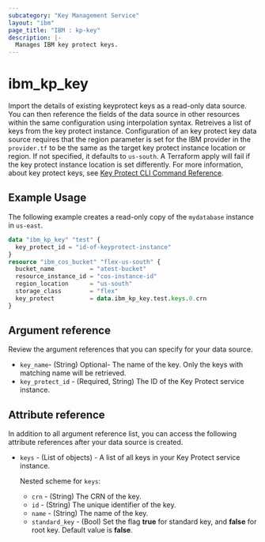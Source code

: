 ```yaml
---
subcategory: "Key Management Service"
layout: "ibm"
page_title: "IBM : kp-key"
description: |-
  Manages IBM key protect keys.
---
```


# ibm_kp_key

Import the details of existing keyprotect keys as a read-only data source. You can then reference the fields of the data source in other resources within the same configuration using interpolation syntax. Retreives a list of keys from the key protect instance. Configuration of an key protect key data source requires that the region parameter is set for the IBM provider in the `provider.tf` to be the same as the target key protect instance location or region. If not specified, it defaults to `us-south`. A Terraform apply will fail if the key protect instance location is set differently. For more information, about key protect keys, see [Key Protect CLI Command Reference](https://cloud.ibm.com/docs/key-protect?topic=key-protect-cli-plugin-key-protect-cli-reference).

## Example Usage
The following example creates a read-only copy of the `mydatabase` instance in `us-east`.

```terraform
data "ibm_kp_key" "test" {
  key_protect_id = "id-of-keyprotect-instance"
}
resource "ibm_cos_bucket" "flex-us-south" {
  bucket_name          = "atest-bucket"
  resource_instance_id = "cos-instance-id"
  region_location      = "us-south"
  storage_class        = "flex"
  key_protect          = data.ibm_kp_key.test.keys.0.crn
}
```

## Argument reference
Review the argument references that you can specify for your data source. 

- `key_name`-  (String) Optional- The name of the key. Only the keys with matching name will be retrieved.
- `key_protect_id` - (Required, String) The ID of the Key Protect service instance.

## Attribute reference
In addition to all argument reference list, you can access the following attribute references after your data source is created. 

- `keys` - (List of objects) - A list of all keys in your Key Protect service instance.

  Nested scheme for `keys`:
  - `crn` - (String) The CRN of the key.
  - `id` - (String) The unique identifier of the key.
  - `name` - (String) The name of the key.
  - `standard_key` - (Bool) Set the flag **true** for standard key, and **false** for root key. Default value is **false**.

